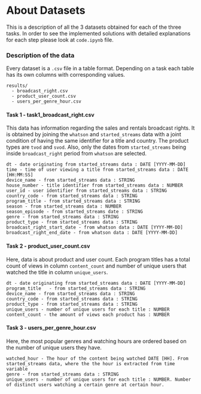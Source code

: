 # About Datasets

This is a description of all the 3 datasets obtained for each of the three tasks.
In order to see the implemented solutions with detailed explanations for each step please look at `code.ipynb` file.

### Description of the data

Every dataset is a `.csv` file in a table format. Depending on a task each table has its own columns with corresponding values.

```
results/
  - broadcast_right.csv
  - product_user_count.csv
  - users_per_genre_hour.csv

```
#### Task 1 - task1_broadcast_right.csv
This data has information regarding the sales and rentals broadcast rights. It is obtained by joining the `whatson` and `started_streams` data with a joint condition of having the same identifier for a title and country. The product types are `tvod` and `svod`. Also, only the dates from `started_streams` being inside `broadcast_right` period from `whatson` are selected.
```
dt - date originating from started_streams data : DATE [YYYY-MM-DD]
time - time of user viewing a title from started_streams data : DATE [HH:MM:SS]
device_name - from started_streams data : STRING
house_number - title identifier from started_streams data : NUMBER
user_id - user identifier from started_streams data : STRING
country_code - from started_streams data : STRING
program_title - from started_streams data : STRING
season - from started_streams data : NUMBER
season_episode - from started_streams date : STRING
genre - from started_streams data : STRING
product_type - from started_streams data : STRING
broadcast_right_start_date - from whatson data : DATE [YYYY-MM-DD]
broadcast_right_end_date - from whatson data : DATE [YYYY-MM-DD]

```
#### Task 2 - product_user_count.csv
Here, data is about product and user count. Each program titles has a total count of views in column `content_count` and number of unique users that watched the title in column `unique_users`.
```
dt - date originating from started_streams data : DATE [YYYY-MM-DD]
program_title	- from started_streams data : STRING
device_name	- from started_streams data : STRING
country_code - from started_streams data : STRING
product_type - from started_streams data : STRING
unique_users - number of unique users for each title : NUMBER
content_count - the amount of views each product has : NUMBER

```
#### Task 3 - users_per_genre_hour.csv
Here, the most popular genres and watching hours are ordered based on the number of unique users they have.
```
watched_hour - The hour of the content being watched DATE [HH]. From started_streams data, where the the hour is extracted from time variable
genre - from started_streams data : STRING
unique_users - number of unique users for each title : NUMBER. Number of distinct users watching a certain genre at certain hour.
```





